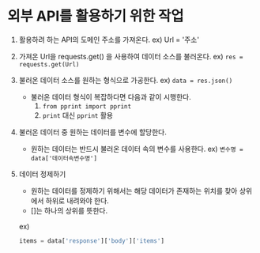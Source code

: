 # 외부 API를 활용하기 위한 작업

1. 활용하려 하는 API의 도메인 주소를 가져온다.
    ex) Url = '주소'

2. 가져온 Url을 requests.get() 을 사용하여 데이터 소스를 불러온다.
    ex) `res = requests.get(Url)`

3. 불러온 데이터 소스를 원하는 형식으로 가공한다.
    ex) `data = res.json()`

    - 불러온 데이터 형식이 복잡하다면 다음과 같이 시행한다.
        1. `from pprint import pprint`
        2. `print` 대신 `pprint` 활용

4. 불러온 데이터 중 원하는 데이터를 변수에 할당한다.
    - 원하는 데이터는 반드시 불러온 데이터 속의 변수를 사용한다.
        ex) `변수명 = data['데이터속변수명']`

5. 데이터 정제하기
    - 원하는 데이터를 정제하기 위해서는 해당 데이터가 존재하는 위치를 찾아 상위에서 하위로 내려와야 한다. 
    - []는 하나의 상위를 뜻한다.

    ex)
    ```python
    items = data['response']['body']['items']
    ```
